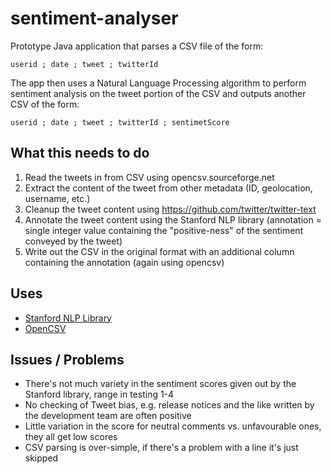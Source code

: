 # sentiment-analyser
Prototype Java application that parses a CSV file of the form:

    userid ; date ; tweet ; twitterId

The app then uses a Natural Language Processing algorithm to perform sentiment
analysis on the tweet portion of the CSV and outputs another CSV of the form:

    userid ; date ; tweet ; twitterId ; sentimetScore

## What this needs to do

 1. Read the tweets in from CSV using opencsv.sourceforge.net
 2. Extract the content of the tweet from other metadata (ID, geolocation, username, etc.)
 3. Cleanup the tweet content using https://github.com/twitter/twitter-text
 4. Annotate the tweet content using the Stanford NLP library (annotation = single integer value containing the "positive-ness" of the sentiment conveyed by the tweet)
 5. Write out the CSV in the original format with an additional column containing the annotation (again using opencsv)

## Uses

 - [Stanford NLP Library](http://stanfordnlp.github.io/CoreNLP/index.html)
 - [OpenCSV](http://opencsv.sourceforge.net/)

## Issues / Problems

 - There's not much variety in the sentiment scores given out by the Stanford library, range in testing 1-4
 - No checking of Tweet bias, e.g. release notices and the like written by the development team are often positive
 - Little variation in the score for neutral comments vs. unfavourable ones, they all get low scores
  - CSV parsing is over-simple, if there's a problem with a line it's just skipped

